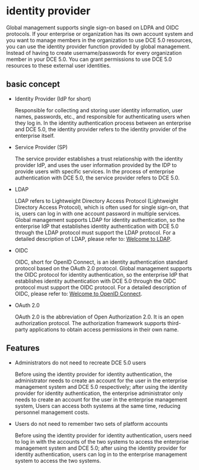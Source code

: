 # identity provider

Global management supports single sign-on based on LDPA and OIDC protocols. If your enterprise or organization has its own account system and you want to manage members in the organization to use DCE 5.0 resources, you can use the identity provider function provided by global management. Instead of having to create username/passwords for every organization member in your DCE 5.0. You can grant permissions to use DCE 5.0 resources to these external user identities.

## basic concept

- Identity Provider (IdP for short)

    Responsible for collecting and storing user identity information, user names, passwords, etc., and responsible for authenticating users when they log in. In the identity authentication process between an enterprise and DCE 5.0, the identity provider refers to the identity provider of the enterprise itself.

- Service Provider (SP)

    The service provider establishes a trust relationship with the identity provider IdP, and uses the user information provided by the IDP to provide users with specific services. In the process of enterprise authentication with DCE 5.0, the service provider refers to DCE 5.0.

- LDAP

    LDAP refers to Lightweight Directory Access Protocol (Lightweight Directory Access Protocol), which is often used for single sign-on, that is, users can log in with one account password in multiple services. Global management supports LDAP for identity authentication, so the enterprise IdP that establishes identity authentication with DCE 5.0 through the LDAP protocol must support the LDAP protocol. For a detailed description of LDAP, please refer to: [Welcome to LDAP](http://www.ldap.org.cn/category/install).

- OIDC

    OIDC, short for OpenID Connect, is an identity authentication standard protocol based on the OAuth 2.0 protocol. Global management supports the OIDC protocol for identity authentication, so the enterprise IdP that establishes identity authentication with DCE 5.0 through the OIDC protocol must support the OIDC protocol. For a detailed description of OIDC, please refer to: [Welcome to OpenID Connect](https://openid.net/connect/).

- OAuth 2.0

    OAuth 2.0 is the abbreviation of Open Authorization 2.0. It is an open authorization protocol. The authorization framework supports third-party applications to obtain access permissions in their own name.

## Features

- Administrators do not need to recreate DCE 5.0 users

    Before using the identity provider for identity authentication, the administrator needs to create an account for the user in the enterprise management system and DCE 5.0 respectively; after using the identity provider for identity authentication, the enterprise administrator only needs to create an account for the user in the enterprise management system, Users can access both systems at the same time, reducing personnel management costs.

- Users do not need to remember two sets of platform accounts

    Before using the identity provider for identity authentication, users need to log in with the accounts of the two systems to access the enterprise management system and DCE 5.0; after using the identity provider for identity authentication, users can log in to the enterprise management system to access the two systems.
